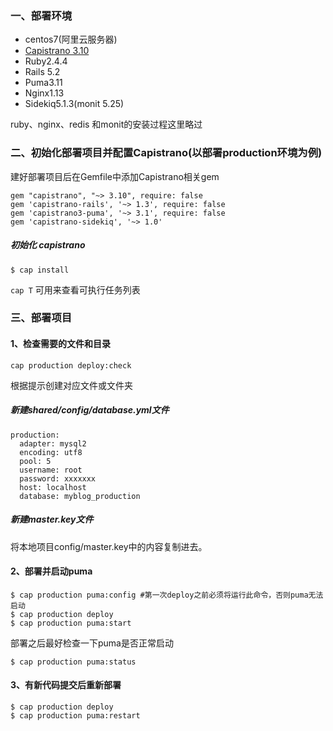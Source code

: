 ### 一、部署环境
- centos7(阿里云服务器)
- [Capistrano 3.10](https://github.com/capistrano/capistrano)
- Ruby2.4.4
- Rails 5.2
- Puma3.11
- Nginx1.13
- Sidekiq5.1.3(monit 5.25)

ruby、nginx、redis 和monit的安装过程这里略过

### 二、初始化部署项目并配置Capistrano(以部署production环境为例)
建好部署项目后在Gemfile中添加Capistrano相关gem
```
gem "capistrano", "~> 3.10", require: false
gem 'capistrano-rails', '~> 1.3', require: false
gem 'capistrano3-puma', '~> 3.1', require: false
gem 'capistrano-sidekiq', '~> 1.0'
```
##### 初始化 capistrano
```
$ cap install
```
`cap T` 可用来查看可执行任务列表

### 三、部署项目

#### 1、检查需要的文件和目录
```
cap production deploy:check
```
根据提示创建对应文件或文件夹
##### 新建shared/config/database.yml文件
```
production:
  adapter: mysql2
  encoding: utf8
  pool: 5
  username: root
  password: xxxxxxx
  host: localhost
  database: myblog_production
```
##### 新建master.key文件
将本地项目config/master.key中的内容复制进去。

#### 2、部署并启动puma
```
$ cap production puma:config #第一次deploy之前必须将运行此命令，否则puma无法启动
$ cap production deploy
$ cap production puma:start
```
部署之后最好检查一下puma是否正常启动
```
$ cap production puma:status
```
#### 3、有新代码提交后重新部署
```
$ cap production deploy
$ cap production puma:restart
```
